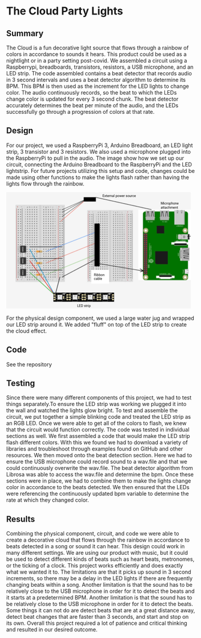 # The Cloud Party Lights
## Summary
The Cloud is a fun decorative light source that flows through a rainbow of colors in accordance to sounds it hears. This product could be used as a nightlight or in a party setting post-covid. We assembled a circuit using a Raspberrypi, breadboards, transistors, resistors, a USB microphone, and an LED strip. The code assembled contains a beat detector that records audio in 3 second intervals and uses a beat detector algorithm to determine its BPM. This BPM is then used as the increment for the LED lights to change color. The audio continuously records, so the beat to which the LEDs change color is updated for every 3 second chunk. The beat detector accurately determines the beat per minute of the audio, and the LEDs successfully go through a progression of colors at that rate.
## Design
For our project, we used a RaspberryPi 3, Arduino Breadboard, an LED light strip, 3 transistor and 3 resistors. We also used a microphone plugged into the RaspberryPi to pull in the audio. The image show how we set up our circuit, connecting the Arduino Breadboard to the RaspberryPi and the LED lightstrip. For future projects utilizing this setup and code, changes could be made using other functions to make the lights flash rather than having the lights flow through the rainbow.

![Wiring Diagram](https://github.com/joedvorak/BAE305-Project-2021---The-Cloud-Party-Lights/blob/main/ecadfc.png)

For the physical design component, we used a large water jug and wrapped our LED strip around it. We added "fluff" on top of the LED strip to create the cloud effect.
## Code
See the repository
## Testing
Since there were many different components of this project, we had to test things separately.To ensure the LED strip was working we plugged it into the wall and watched the lights glow bright. To test and assemble the circuit, we put together a simple blinking code and treated the LED strip as an RGB LED. Once we were able to get all of the colors to flash, we knew that the circuit would function correctly. The code was tested in individual sections as well. We first assembled a code that would make the LED strip flash different colors. With this we found we had to download a variety of libraries and troubleshoot through examples found on GitHub and other resources. We then moved onto the beat detection section. Here we had to ensure the USB microphone could record sound to a wav.file and that we could continuously overwrite the wav.file. The beat detector algorithm from Librosa was able to access the wav.file and determine the bpm. Once these sections were in place, we had to combine them to make the lights change color in accordance to the beats detected. We then ensured that the LEDs were referencing the continuously updated bpm variable to determine the rate at which they changed color.
## Results
Combining the physical component, circuit, and code we were able to create a decorative cloud that flows through the rainbow in accordance to beats detected in a song or sound it can hear. This design could work in many different settings. We are using our product with music, but it could be used to detect different kinds of beats such as heart beats, metronomes, or the ticking of a clock. This project works efficiently and does exactly what we wanted it to. The limitations are that it picks up sound in 3 second increments, so there may be a delay in the LED lights if there are frequently changing beats within a song. Another limitation is that the sound has to be relatively close to the USB microphone in order for it to detect the beats and it starts at a predetermined BPM. Another limitation is that the sound has to be relatively close to the USB microphone in order for it to detect the beats. Some things it can not do are detect beats that are at a great distance away, detect beat changes that are faster than 3 seconds, and start and stop on its own. Overall this project required a lot of patience and critical thinking and resulted in our desired outcome.
